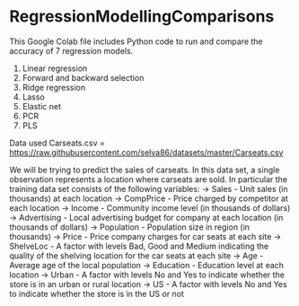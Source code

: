 # RegressionModellingComparisons
This Google Colab file includes Python code to run and compare the accuracy of 7 regression models.
1. Linear regression
2. Forward and backward selection
3. Ridge regression
4. Lasso
5. Elastic net
6. PCR
7. PLS

Data used Carseats.csv = https://raw.githubusercontent.com/selva86/datasets/master/Carseats.csv

We will be trying to predict the sales of carseats.  In this data set, a single observation represents a location where carseats are sold.  In particular the training data set consists of the following variables:
-> Sales - Unit sales (in thousands) at each location
-> CompPrice - Price charged by competitor at each location
-> Income - Community income level (in thousands of dollars)
-> Advertising - Local advertising budget for company at each location (in    thousands of dollars)
-> Population - Population size in region (in thousands)
-> Price - Price company charges for car seats at each site
-> ShelveLoc - A factor with levels Bad, Good and Medium indicating the quality of the shelving location for the car seats at each site
-> Age - Average age of the local population
-> Education - Education level at each location
-> Urban - A factor with levels No and Yes to indicate whether the store is in an urban or rural location
-> US - A factor with levels No and Yes to indicate whether the store is in the US or not
